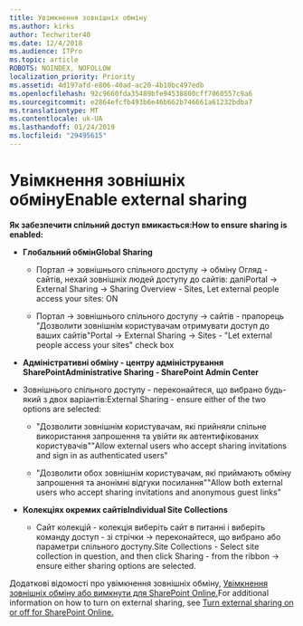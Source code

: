 ```yaml
---
title: Увімкнення зовнішніх обміну
ms.author: kirks
author: Techwriter40
ms.date: 12/4/2018
ms.audience: ITPro
ms.topic: article
ROBOTS: NOINDEX, NOFOLLOW
localization_priority: Priority
ms.assetid: 4d197afd-e806-40ad-ac20-4b10bc497edb
ms.openlocfilehash: 92c9660fda35489bfe94538800cff7060557c9a6
ms.sourcegitcommit: e2864efcfb493b6e46b662b746661a61232bdba7
ms.translationtype: MT
ms.contentlocale: uk-UA
ms.lasthandoff: 01/24/2019
ms.locfileid: "29495615"
---
```

# <a name="enable-external-sharing"></a><span data-ttu-id="f6c7d-102">Увімкнення зовнішніх обміну</span><span class="sxs-lookup"><span data-stu-id="f6c7d-102">Enable external sharing</span></span>

 <span data-ttu-id="f6c7d-103">**Як забезпечити спільний доступ вмикається:**</span><span class="sxs-lookup"><span data-stu-id="f6c7d-103">**How to ensure sharing is enabled:**</span></span>
  
- <span data-ttu-id="f6c7d-104">**Глобальний обмін**</span><span class="sxs-lookup"><span data-stu-id="f6c7d-104">**Global Sharing**</span></span>
    
  - <span data-ttu-id="f6c7d-105">Портал -\> зовнішнього спільного доступу -\> обміну Огляд - сайтів, нехай зовнішніх людей доступу до сайтів: далі</span><span class="sxs-lookup"><span data-stu-id="f6c7d-105">Portal -\> External Sharing -\> Sharing Overview - Sites, Let external people access your sites: ON</span></span>
    
  - <span data-ttu-id="f6c7d-106">Портал -\> зовнішнього спільного доступу -\> сайтів - прапорець "Дозволити зовнішнім користувачам отримувати доступ до ваших сайтів"</span><span class="sxs-lookup"><span data-stu-id="f6c7d-106">Portal -\> External Sharing -\> Sites - "Let external people access your sites" check box</span></span>
    
- <span data-ttu-id="f6c7d-107">**Адміністративні обміну - центру адміністрування SharePoint**</span><span class="sxs-lookup"><span data-stu-id="f6c7d-107">**Administrative Sharing - SharePoint Admin Center**</span></span>
    
- <span data-ttu-id="f6c7d-108">Зовнішнього спільного доступу - переконайтеся, що вибрано будь-який з двох варіантів:</span><span class="sxs-lookup"><span data-stu-id="f6c7d-108">External Sharing - ensure either of the two options are selected:</span></span>
    
  - <span data-ttu-id="f6c7d-109">"Дозволити зовнішнім користувачам, які прийняли спільне використання запрошення та увійти як автентифікованих користувачів"</span><span class="sxs-lookup"><span data-stu-id="f6c7d-109">"Allow external users who accept sharing invitations and sign in as authenticated users"</span></span>
    
  - <span data-ttu-id="f6c7d-110">"Дозволити обох зовнішнім користувачам, які приймають обміну запрошення та анонімні відгуки посилання"</span><span class="sxs-lookup"><span data-stu-id="f6c7d-110">"Allow both external users who accept sharing invitations and anonymous guest links"</span></span>
    
- <span data-ttu-id="f6c7d-111">**Колекціях окремих сайтів**</span><span class="sxs-lookup"><span data-stu-id="f6c7d-111">**Individual Site Collections**</span></span>
    
  - <span data-ttu-id="f6c7d-112">Сайт колекцій - колекція виберіть сайт в питанні і виберіть команду доступ - зі стрічки -\> переконайтеся, що вибрано або параметри спільного доступу.</span><span class="sxs-lookup"><span data-stu-id="f6c7d-112">Site Collections - Select site collection in question, and then click Sharing - from the ribbon -\> ensure either sharing options are selected.</span></span>
    
<span data-ttu-id="f6c7d-113">Додаткові відомості про увімкнення зовнішніх обміну, [Увімкнення зовнішніх обміну або вимкнути для SharePoint Online.](https://go.microsoft.com/fwlink/?linkid=2047681&amp;clcid=0x409)</span><span class="sxs-lookup"><span data-stu-id="f6c7d-113">For additional information on how to turn on external sharing, see [Turn external sharing on or off for SharePoint Online.](https://go.microsoft.com/fwlink/?linkid=2047681&amp;clcid=0x409)</span></span>
  

